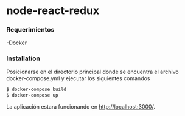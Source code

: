 # node-react-redux

### Requerimientos
-Docker
### Installation
Posicionarse en el directorio principal donde se encuentra el archivo docker-compose.yml y ejecutar los siguientes comandos

```sh
$ docker-compose build
$ docker-compose up
```

La aplicación estara funcionando en [http://localhost:3000/](http://localhost:3000/).

